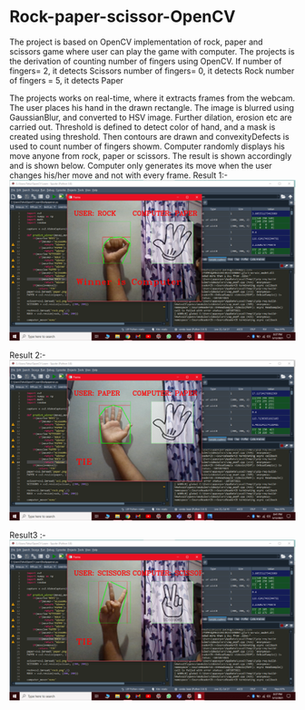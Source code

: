 # Rock-paper-scissor-OpenCV

The project is based on OpenCV implementation of rock, paper and scissors game where user can play the game with computer.
The projects is the derivation of counting number of fingers using OpenCV.
If number of fingers= 2, it detects Scissors
  number of fingers= 0, it detects Rock
  number of fingers = 5, it detects Paper
  
 The projects works on real-time, where it extracts frames from the webcam. The user places his hand in the drawn rectangle.
 The image is blurred using GaussianBlur, and converted to HSV image. Further dilation, erosion etc are carried out. 
 Threshold is defined to detect color of hand, and a mask is created using threshold. Then contours are drawn and convexityDefects is used to count number of fingers showm.
 Computer randomly displays his move anyone from rock, paper or scissors. The result is shown accordingly and is shown below.
 Computer only generates its move when the user changes his/her move and not with every frame.
 Result 1:-
 ![alt text](https://github.com/mdtaha11/Rock-paper-scissor-OpenCV/blob/main/rock.png?raw=true)
 
 Result 2:-
 ![alt text](https://github.com/mdtaha11/Rock-paper-scissor-OpenCV/blob/main/Paper.png?raw=true)
 
 Result3 :-
 ![alt text](https://github.com/mdtaha11/Rock-paper-scissor-OpenCV/blob/main/Scissors.png?raw=true)
